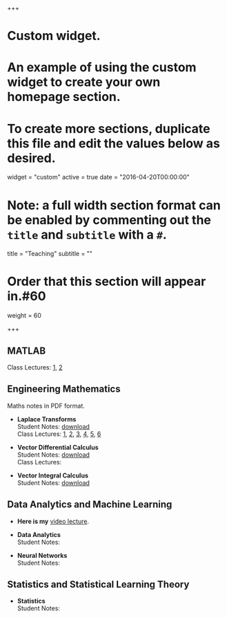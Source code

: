 +++
# Custom widget.
# An example of using the custom widget to create your own homepage section.
# To create more sections, duplicate this file and edit the values below as desired.
widget = "custom"
active = true
date = "2016-04-20T00:00:00"

# Note: a full width section format can be enabled by commenting out the `title` and `subtitle` with a `#`.
title = "Teaching"
subtitle = ""

# Order that this section will appear in.#60
weight = 60

+++

## **MATLAB**  
  Class Lectures: [1](https://github.com/AtharKharal/StudyNotes/blob/master/MATLAB%20Lecture%201.pdf), [2](https://github.com/AtharKharal/StudyNotes/blob/master/MATLAB%20Lecture%202.pdf)
  
## **Engineering Mathematics**  
  Maths notes in PDF format.  
  
* **Laplace Transforms**  
    Student Notes: [download](https://github.com/AtharKharal/StudyNotes/blob/master/Laplace%20Transforms%201.pdf)  
    Class Lectures: [1](https://github.com/AtharKharal/StudyNotes/blob/master/Laplace%20Transforms%20-%20Lecture%201.pdf), [2](https://github.com/AtharKharal/StudyNotes/blob/master/Laplace%20Transforms%20-%20Lecture%202.pdf), [3](https://github.com/AtharKharal/StudyNotes/blob/master/Laplace%20Transforms%20-%20Lecture%203.pdf),  [4](https://github.com/AtharKharal/StudyNotes/blob/master/Laplace%20Transforms%20-%20Lecture%204.pdf),  [5](https://github.com/AtharKharal/StudyNotes/blob/master/Laplace%20Transforms%20-%20Lecture%205.pdf),  [6](https://github.com/AtharKharal/StudyNotes/blob/master/Laplace%20Transforms%20-%20Lecture%206.pdf)    
  
* **Vector Differential Calculus**  
    Student Notes: [download](https://github.com/AtharKharal/StudyNotes/blob/master/Vector%20Differential%20Calculus.pdf)  
    Class Lectures: 
    
* **Vector Integral Calculus**    
    Student Notes: [download](https://github.com/AtharKharal/StudyNotes/blob/master/Vector%20Integral%20Calculus.pdf)

  
## **Data Analytics and Machine Learning**  

*  **Here is my** [video lecture](https://www.youtube.com/watch?v=VxGrMpy0_9Y).  

*  **Data Analytics**  
    Student Notes:   
*  **Neural Networks**  
    Student Notes:   
    
    
  
## **Statistics and Statistical Learning Theory**  
  
* **Statistics**  
    Student Notes: 